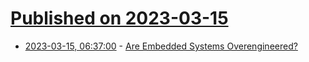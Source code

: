 # [Published on 2023-03-15](index.md)

* [2023-03-15, 06:37:00](https://soylentnews.org/article.pl?sid=23/03/14/1249225&from=rss) - [Are Embedded Systems Overengineered?](https://soylentnews.org/article.pl?sid=23/03/14/1249225&from=rss)
